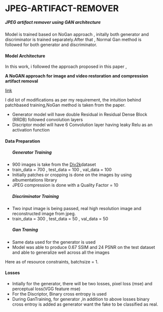 # JPEG-ARTIFACT-REMOVER


<h5>JPEG artifact remover using GAN architecture</h5>


Model is trained based on NoGan approach , initally both generator and discriminator is trained separately.After that , Normal Gan method is followed for both generator and discriminator.

<h4><b>Model Architecture</b></h4>

In this work, i followed the approach proposed in this paper ,

<b>A NoGAN approach for image and video
restoration and compression artifact removal</b>

<a href = "https://dl.acm.org/doi/10.1145/3394171.3414451">link</a>

I did lot of modifications as per my requirement, the intuition behind patchbased training,NoGan method is taken from the paper.

<ul>
  <li>Generator model will have double Residual in Residual Dense Block (RRDB) followed convolution layers</li>
  <li> Discriptor model will have 6 Convolution layer having leaky Relu as an activation function</li>
</ul>

<h4><b>Data Preparation</b></h4>

<ul>
  <h5><b>Generator Training</b></h5>
  <li>900 images is take from the <a href= "https://www.kaggle.com/datasets/joe1995/div2k-dataset">Div2k</a>dataset</li>
  <li> train_data = 700 , test_data = 100 , val_data = 100 </li>
  <li> Initially patches or cropping is done on the images by using albumentations library</li>
  <li> JPEG compression is done with a Quality Factor = 10 </li>

  <h5><b>Discriminator Training</b></h5>
  <li>Two input image is being passed, real high resolution image and reconstructed image from jpeg.</li>
  <li>train_data = 300 , test_data = 50 , val_data = 50</li>

  <h5><b>Gan Traning</b></h5>
  <li>Same data used for the generator is used</li>
  <li>Model was able to produce 0.67 SSIM and 24 PSNR on the test dataset and able to generalize well across all the images</li>
</ul>

Here as of resource constraints,  batchsize = 1.


<h4><b>Losses</b></h4>
<ul>
  <li>Intially for the generator, there will be two losses, pixel loss (mse) and perceptual loss(VGG feature mse)</li>
  <li>For the Discriptor, Binary cross entropy is used</li>
  <li>During GanTraining, for generator ,in addition to above losses binary cross entroy is added as generator want the fake to be classified as real.
</ul>

